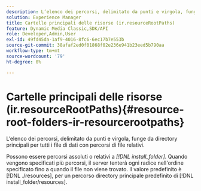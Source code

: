 ```yaml
---
description: L’elenco dei percorsi, delimitato da punti e virgola, funge da directory principali per tutti i file di dati con percorsi di file relativi.
solution: Experience Manager
title: Cartelle principali delle risorse (ir.resourceRootPaths)
feature: Dynamic Media Classic,SDK/API
role: Developer,Admin,User
exl-id: 49fd45da-1af9-4016-8fc6-6ec17b7e553b
source-git-commit: 38afaf2ed0f01868f02e236e941b23eed5b790aa
workflow-type: tm+mt
source-wordcount: '79'
ht-degree: 0%

---
```


# Cartelle principali delle risorse (ir.resourceRootPaths){#resource-root-folders-ir-resourcerootpaths}

L’elenco dei percorsi, delimitato da punti e virgola, funge da directory principali per tutti i file di dati con percorsi di file relativi.

Possono essere percorsi assoluti o relativi a *[!DNL install_folder]*. Quando vengono specificati più percorsi, il server tenterà ogni radice nell&#39;ordine specificato fino a quando il file non viene trovato. Il valore predefinito è [!DNL ./resources], per un percorso directory principale predefinito di [!DNL install_folder/resources].
